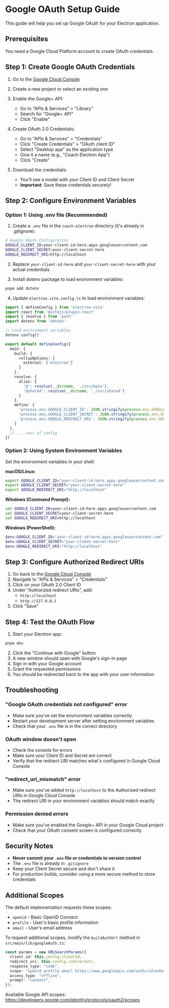 # Google OAuth Setup Guide

This guide will help you set up Google OAuth for your Electron application.

## Prerequisites

You need a Google Cloud Platform account to create OAuth credentials.

## Step 1: Create Google OAuth Credentials

1. Go to the [Google Cloud Console](https://console.cloud.google.com/)
2. Create a new project or select an existing one
3. Enable the Google+ API:
   - Go to "APIs & Services" > "Library"
   - Search for "Google+ API"
   - Click "Enable"

4. Create OAuth 2.0 Credentials:
   - Go to "APIs & Services" > "Credentials"
   - Click "Create Credentials" > "OAuth client ID"
   - Select "Desktop app" as the application type
   - Give it a name (e.g., "Coach Electron App")
   - Click "Create"

5. Download the credentials:
   - You'll see a modal with your Client ID and Client Secret
   - **Important**: Save these credentials securely!

## Step 2: Configure Environment Variables

### Option 1: Using .env file (Recommended)

1. Create a `.env` file in the `coach-electron` directory (it's already in .gitignore):

```bash
# Google OAuth Configuration
GOOGLE_CLIENT_ID=your-client-id-here.apps.googleusercontent.com
GOOGLE_CLIENT_SECRET=your-client-secret-here
GOOGLE_REDIRECT_URI=http://localhost
```

2. Replace `your-client-id-here` and `your-client-secret-here` with your actual credentials

3. Install dotenv package to load environment variables:

```bash
pnpm add dotenv
```

4. Update `electron.vite.config.ts` to load environment variables:

```typescript
import { defineConfig } from 'electron-vite'
import react from '@vitejs/plugin-react'
import { resolve } from 'path'
import dotenv from 'dotenv'

// Load environment variables
dotenv.config()

export default defineConfig({
  main: {
    build: {
      rollupOptions: {
        external: ['electron']
      }
    },
    resolve: {
      alias: {
        '@': resolve(__dirname, './src/main'),
        '@shared': resolve(__dirname, './src/shared')
      }
    },
    define: {
      'process.env.GOOGLE_CLIENT_ID': JSON.stringify(process.env.GOOGLE_CLIENT_ID),
      'process.env.GOOGLE_CLIENT_SECRET': JSON.stringify(process.env.GOOGLE_CLIENT_SECRET),
      'process.env.GOOGLE_REDIRECT_URI': JSON.stringify(process.env.GOOGLE_REDIRECT_URI)
    }
  },
  // ... rest of config
})
```

### Option 2: Using System Environment Variables

Set the environment variables in your shell:

**macOS/Linux:**
```bash
export GOOGLE_CLIENT_ID="your-client-id-here.apps.googleusercontent.com"
export GOOGLE_CLIENT_SECRET="your-client-secret-here"
export GOOGLE_REDIRECT_URI="http://localhost"
```

**Windows (Command Prompt):**
```cmd
set GOOGLE_CLIENT_ID=your-client-id-here.apps.googleusercontent.com
set GOOGLE_CLIENT_SECRET=your-client-secret-here
set GOOGLE_REDIRECT_URI=http://localhost
```

**Windows (PowerShell):**
```powershell
$env:GOOGLE_CLIENT_ID="your-client-id-here.apps.googleusercontent.com"
$env:GOOGLE_CLIENT_SECRET="your-client-secret-here"
$env:GOOGLE_REDIRECT_URI="http://localhost"
```

## Step 3: Configure Authorized Redirect URIs

1. Go back to the [Google Cloud Console](https://console.cloud.google.com/)
2. Navigate to "APIs & Services" > "Credentials"
3. Click on your OAuth 2.0 Client ID
4. Under "Authorized redirect URIs", add:
   - `http://localhost`
   - `http://127.0.0.1`
5. Click "Save"

## Step 4: Test the OAuth Flow

1. Start your Electron app:
```bash
pnpm dev
```

2. Click the "Continue with Google" button
3. A new window should open with Google's sign-in page
4. Sign in with your Google account
5. Grant the requested permissions
6. You should be redirected back to the app with your user information

## Troubleshooting

### "Google OAuth credentials not configured" error
- Make sure you've set the environment variables correctly
- Restart your development server after setting environment variables
- Check that your `.env` file is in the correct directory

### OAuth window doesn't open
- Check the console for errors
- Make sure your Client ID and Secret are correct
- Verify that the redirect URI matches what's configured in Google Cloud Console

### "redirect_uri_mismatch" error
- Make sure you've added `http://localhost` to the Authorized redirect URIs in Google Cloud Console
- The redirect URI in your environment variables should match exactly

### Permission denied errors
- Make sure you've enabled the Google+ API in your Google Cloud project
- Check that your OAuth consent screen is configured correctly

## Security Notes

- **Never commit your `.env` file or credentials to version control**
- The `.env` file is already in `.gitignore`
- Keep your Client Secret secure and don't share it
- For production builds, consider using a more secure method to store credentials

## Additional Scopes

The default implementation requests these scopes:
- `openid` - Basic OpenID Connect
- `profile` - User's basic profile information
- `email` - User's email address

To request additional scopes, modify the `buildAuthUrl` method in `src/main/lib/googleAuth.ts`:

```typescript
const params = new URLSearchParams({
  client_id: this.config.clientId,
  redirect_uri: this.config.redirectUri,
  response_type: "code",
  scope: "openid profile email https://www.googleapis.com/auth/calendar", // Add more scopes here
  access_type: "offline",
  prompt: "consent",
});
```

Available Google API scopes: https://developers.google.com/identity/protocols/oauth2/scopes

